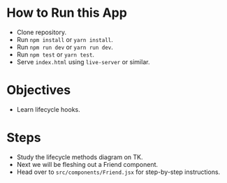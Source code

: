 # How to Run this App
  * Clone repository.
  * Run `npm install` or `yarn install`.
  * Run `npm run dev` or `yarn run dev`.
  * Run `npm test` or `yarn test`.
  * Serve `index.html` using `live-server` or similar.

# Objectives
  * Learn lifecycle hooks.

# Steps
  * Study the lifecycle methods diagram on TK.
  * Next we will be fleshing out a Friend component.
  * Head over to `src/components/Friend.jsx` for step-by-step instructions.